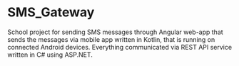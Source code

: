 # SMS_Gateway

School project for sending SMS messages through Angular web-app that sends the messages via mobile app written in Kotlin, that is running on connected Android devices. Everything communicated via REST API service written in C# using ASP.NET.
